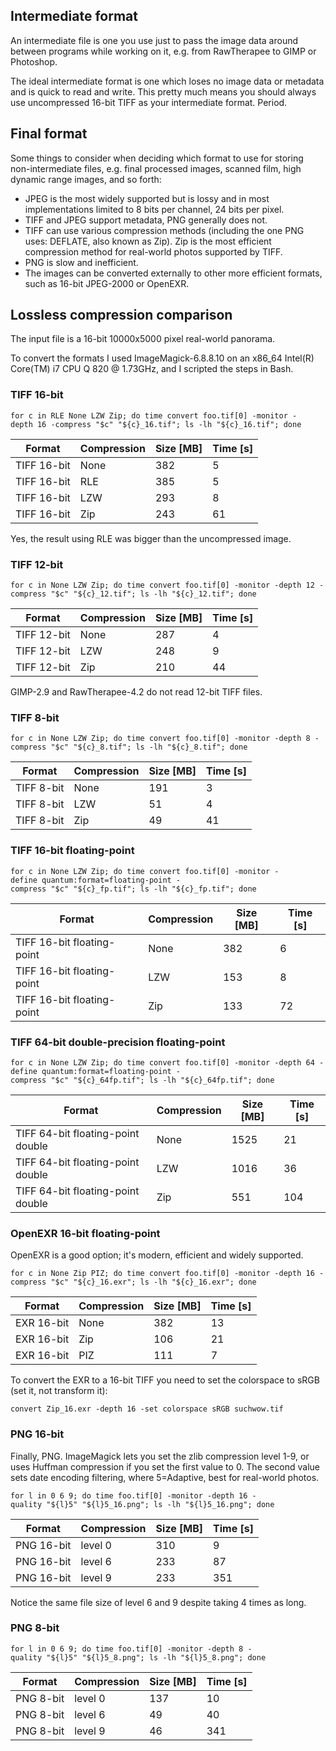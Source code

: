 ## Intermediate format

An intermediate file is one you use just to pass the image data around
between programs while working on it, e.g. from RawTherapee to GIMP or
Photoshop.

The ideal intermediate format is one which loses no image data or
metadata and is quick to read and write. This pretty much means you
should always use uncompressed 16-bit TIFF as your intermediate format.
Period.

## Final format

Some things to consider when deciding which format to use for storing
non-intermediate files, e.g. final processed images, scanned film, high
dynamic range images, and so forth:

- JPEG is the most widely supported but is lossy and in most
  implementations limited to 8 bits per channel, 24 bits per pixel.
- TIFF and JPEG support metadata, PNG generally does not.
- TIFF can use various compression methods (including the one PNG uses:
  DEFLATE, also known as Zip). Zip is the most efficient compression
  method for real-world photos supported by TIFF.
- PNG is slow and inefficient.
- The images can be converted externally to other more efficient
  formats, such as 16-bit JPEG-2000 or OpenEXR.

## Lossless compression comparison

The input file is a 16-bit 10000x5000 pixel real-world panorama.

To convert the formats I used ImageMagick-6.8.8.10 on an x86_64 Intel(R)
Core(TM) i7 CPU Q 820 @ 1.73GHz, and I scripted the steps in Bash.

### TIFF 16-bit

`for c in RLE None LZW Zip; do time convert foo.tif[0] -monitor -depth 16 -compress "$c" "${c}_16.tif"; ls -lh "${c}_16.tif"; done`

| Format      | Compression | Size \[MB\] | Time \[s\] |
|-------------|-------------|-------------|------------|
| TIFF 16-bit | None        | 382         | 5          |
| TIFF 16-bit | RLE         | 385         | 5          |
| TIFF 16-bit | LZW         | 293         | 8          |
| TIFF 16-bit | Zip         | 243         | 61         |

Yes, the result using RLE was bigger than the uncompressed image.

### TIFF 12-bit

`for c in None LZW Zip; do time convert foo.tif[0] -monitor -depth 12 -compress "$c" "${c}_12.tif"; ls -lh "${c}_12.tif"; done`

| Format      | Compression | Size \[MB\] | Time \[s\] |
|-------------|-------------|-------------|------------|
| TIFF 12-bit | None        | 287         | 4          |
| TIFF 12-bit | LZW         | 248         | 9          |
| TIFF 12-bit | Zip         | 210         | 44         |

GIMP-2.9 and RawTherapee-4.2 do not read 12-bit TIFF files.

### TIFF 8-bit

`for c in None LZW Zip; do time convert foo.tif[0] -monitor -depth 8 -compress "$c" "${c}_8.tif"; ls -lh "${c}_8.tif"; done`

| Format     | Compression | Size \[MB\] | Time \[s\] |
|------------|-------------|-------------|------------|
| TIFF 8-bit | None        | 191         | 3          |
| TIFF 8-bit | LZW         | 51          | 4          |
| TIFF 8-bit | Zip         | 49          | 41         |

### TIFF 16-bit floating-point

`for c in None LZW Zip; do time convert foo.tif[0] -monitor -define quantum:format=floating-point -compress "$c" "${c}_fp.tif"; ls -lh "${c}_fp.tif"; done`

| Format                     | Compression | Size \[MB\] | Time \[s\] |
|----------------------------|-------------|-------------|------------|
| TIFF 16-bit floating-point | None        | 382         | 6          |
| TIFF 16-bit floating-point | LZW         | 153         | 8          |
| TIFF 16-bit floating-point | Zip         | 133         | 72         |

### TIFF 64-bit double-precision floating-point

`for c in None LZW Zip; do time convert foo.tif[0] -monitor -depth 64 -define quantum:format=floating-point -compress "$c" "${c}_64fp.tif"; ls -lh "${c}_64fp.tif"; done`

| Format                            | Compression | Size \[MB\] | Time \[s\] |
|-----------------------------------|-------------|-------------|------------|
| TIFF 64-bit floating-point double | None        | 1525        | 21         |
| TIFF 64-bit floating-point double | LZW         | 1016        | 36         |
| TIFF 64-bit floating-point double | Zip         | 551         | 104        |

### OpenEXR 16-bit floating-point

OpenEXR is a good option; it's modern, efficient and widely supported.

`for c in None Zip PIZ; do time convert foo.tif[0] -monitor -depth 16 -compress "$c" "${c}_16.exr"; ls -lh "${c}_16.exr"; done`

| Format     | Compression | Size \[MB\] | Time \[s\] |
|------------|-------------|-------------|------------|
| EXR 16-bit | None        | 382         | 13         |
| EXR 16-bit | Zip         | 106         | 21         |
| EXR 16-bit | PIZ         | 111         | 7          |

To convert the EXR to a 16-bit TIFF you need to set the colorspace to
sRGB (set it, not transform it):

`convert Zip_16.exr -depth 16 -set colorspace sRGB suchwow.tif`

### PNG 16-bit

Finally, PNG. ImageMagick lets you set the zlib compression level 1-9,
or uses Huffman compression if you set the first value to 0. The second
value sets date encoding filtering, where 5=Adaptive, best for
real-world photos.

`for l in 0 6 9; do time foo.tif[0] -monitor -depth 16 -quality "${l}5" "${l}5_16.png"; ls -lh "${l}5_16.png"; done`

| Format     | Compression | Size \[MB\] | Time \[s\] |
|------------|-------------|-------------|------------|
| PNG 16-bit | level 0     | 310         | 9          |
| PNG 16-bit | level 6     | 233         | 87         |
| PNG 16-bit | level 9     | 233         | 351        |

Notice the same file size of level 6 and 9 despite taking 4 times as
long.

### PNG 8-bit

`for l in 0 6 9; do time foo.tif[0] -monitor -depth 8 -quality "${l}5" "${l}5_8.png"; ls -lh "${l}5_8.png"; done`

| Format    | Compression | Size \[MB\] | Time \[s\] |
|-----------|-------------|-------------|------------|
| PNG 8-bit | level 0     | 137         | 10         |
| PNG 8-bit | level 6     | 49          | 40         |
| PNG 8-bit | level 9     | 46          | 341        |